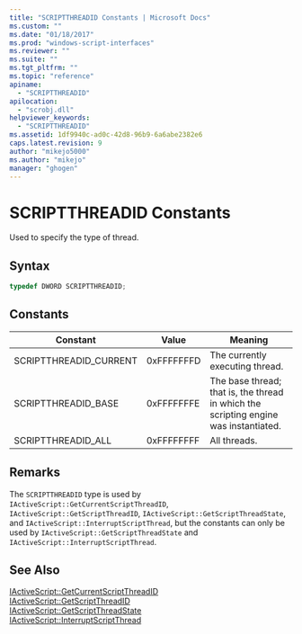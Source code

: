 ```yaml
---
title: "SCRIPTTHREADID Constants | Microsoft Docs"
ms.custom: ""
ms.date: "01/18/2017"
ms.prod: "windows-script-interfaces"
ms.reviewer: ""
ms.suite: ""
ms.tgt_pltfrm: ""
ms.topic: "reference"
apiname: 
  - "SCRIPTTHREADID"
apilocation: 
  - "scrobj.dll"
helpviewer_keywords: 
  - "SCRIPTTHREADID"
ms.assetid: 1df9940c-ad0c-42d8-96b9-6a6abe2382e6
caps.latest.revision: 9
author: "mikejo5000"
ms.author: "mikejo"
manager: "ghogen"
---
```

# SCRIPTTHREADID Constants
Used to specify the type of thread.  
  
## Syntax  
  
```cpp
typedef DWORD SCRIPTTHREADID;  
```  
  
## Constants  
  
|Constant|Value|Meaning|  
|--------------|-----------|-------------|  
|SCRIPTTHREADID_CURRENT|0xFFFFFFFD|The currently executing thread.|  
|SCRIPTTHREADID_BASE|0xFFFFFFFE|The base thread; that is, the thread in which the scripting engine was instantiated.|  
|SCRIPTTHREADID_ALL|0xFFFFFFFF|All threads.|  
  
## Remarks  
 The `SCRIPTTHREADID` type is used by `IActiveScript::GetCurrentScriptThreadID`, `IActiveScript::GetScriptThreadID`, `IActiveScript::GetScriptThreadState`, and `IActiveScript::InterruptScriptThread`, but the constants can only be used by `IActiveScript::GetScriptThreadState` and `IActiveScript::InterruptScriptThread`.  
  
## See Also  
 [IActiveScript::GetCurrentScriptThreadID](../../winscript/reference/iactivescript-getcurrentscriptthreadid.md)   
 [IActiveScript::GetScriptThreadID](../../winscript/reference/iactivescript-getscriptthreadid.md)   
 [IActiveScript::GetScriptThreadState](../../winscript/reference/iactivescript-getscriptthreadstate.md)   
 [IActiveScript::InterruptScriptThread](../../winscript/reference/iactivescript-interruptscriptthread.md)